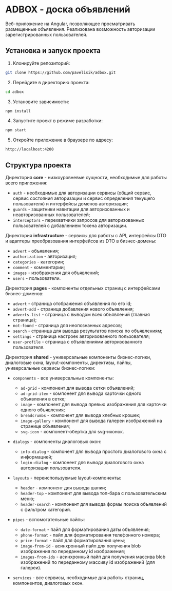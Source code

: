 # ADBOX - доска объявлений

Веб-приложение на Angular, позволяющее просматривать размещенные объявления. Реализована возможность авторизации зарегистрированных пользователей.

## Установка и запуск проекта

1. Клонируйте репозиторий:

```bash
git clone https://github.com/pavelisik/adbox.git
```

2. Перейдите в директорию проекта:

```bash
cd adbox
```

3. Установите зависимости:

```bash
npm install
```

4. Запустите проект в режиме разработки:

```bash
npm start
```

5. Откройте приложение в браузере по адресу:

```
http://localhost:4200
```

## Структура проекта

Директория **core** - низкоуровневые сущности, необходимые для работы всего приложения:

- `auth` - необходимые для авторизации сервисы (общий сервис, сервис состояния авторизации и сервис определения текущего пользователя) и интерфейсы доменов авторизации;
- `guards` - защитники навигации для авторизованных и неавторизованных пользователей;
- `interceptors` - перехватчики запросов для авторизованных пользователей с добавлением токена авторизации.

Директория **infrastructure** - сервисы для работы с API, интерфейсы DTO и адаптеры преобразования интерфейсов из DTO в бизнес-домены:

- `advert` - объявления;
- `authorization` - авторизация;
- `categories` - категории;
- `comment` - комментарии;
- `images` - изображения для объявлений;
- `users` - пользователи.

Директория **pages** - компоненты отдельных страниц с интерфейсами бизнес-доменов:

- `advert` - страница отображения объявления по его id;
- `advert-add` - страница добавления нового объявления;
- `adverts-list` - страница с выводом всех объявлений (главная страница);
- `not-found` - страница для неопознанных адресов;
- `search` - страница для вывода результатов поиска по объявлениям;
- `settings` - страница настроек авторизованного пользователя;
- `user-profile` - страница с объявлениями авторизованного пользователя.

Директория **shared** - универсальные компоненты бизнес-логики, диалоговые окна, layout-компоненты, директивы, пайпы, универсальные сервисы бизнес-логики:

- `components` - все универсальные компоненты:
    - `ad-grid` - компонент для вывода сетки объявлений;
    - `ad-grid-item` - компонент для вывода карточки одного объявления в сетке;
    - `image` - компонент для вывода превью изображения для карточки одного объявления;
    - `breadcrumbs` - компонент для вывода хлебных крошек;
    - `image-gallery` - компонент для вывода галереи изображений на странице объявления;
    - `svg-icon` - компонент-обертка для svg-иконок.

- `dialogs` - компоненты диалоговых окон:
    - `info-dialog` - компонент для вывода простого диалогового окна с информацией;
    - `login-dialog` - компонент для вывода диалогового окна авторизации пользователя.

- `layouts` - переиспользуемые layout-компоненты:
    - `header` - компонент для вывода шапки;
    - `header-top` - компонент для вывода топ-бара с пользовательским меню;
    - `header-search` - компонент для вывода формы поиска объявлений с фильтром категорий.

- `pipes` - вспомогательные пайпы:
    - `date-format` - пайп для форматирования даты объявления;
    - `phone-format` - пайп для форматирования телефонного номера;
    - `price-format` - пайп для форматирования цены;
    - `image-from-id` - асинхронный пайп для получения blob изображения по переданному id изображения;
    - `images-from-ids` - асинхронный пайп для получения массива blob изображений по переданному массиву id изображений (для галереи).

- `services` - все сервисы, необходимые для работы страниц, компонентов, диалоговых окон.
